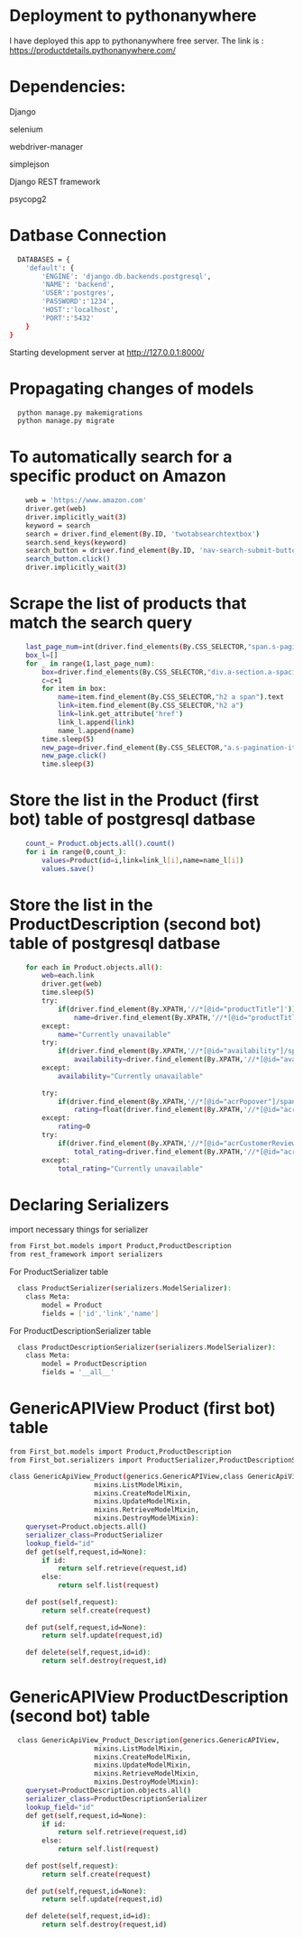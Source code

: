 
# Deployment to pythonanywhere
I have deployed this app to pythonanywhere free server. The link is : https://productdetails.pythonanywhere.com/
# Dependencies:

Django 

selenium

webdriver-manager

simplejson

Django REST framework

psycopg2

# Datbase Connection


```bash
  DATABASES = {
    'default': {
        'ENGINE': 'django.db.backends.postgresql',
        'NAME': 'backend',
        'USER':'postgres',
        'PASSWORD':'1234',
        'HOST':'localhost',
        'PORT':'5432'
    }
}
```
Starting development server at http://127.0.0.1:8000/


# Propagating changes of models

```bash
  python manage.py makemigrations
  python manage.py migrate 
```

# To automatically search for a specific product on Amazon

```bash
    web = 'https://www.amazon.com'
    driver.get(web)
    driver.implicitly_wait(3)
    keyword = search
    search = driver.find_element(By.ID, 'twotabsearchtextbox')
    search.send_keys(keyword)
    search_button = driver.find_element(By.ID, 'nav-search-submit-button')
    search_button.click()
    driver.implicitly_wait(3)
```

# Scrape the list of products that match the search query

```bash
    last_page_num=int(driver.find_elements(By.CSS_SELECTOR,"span.s-pagination-item.s-pagination-disabled")[1].text)
    box_l=[]
    for _ in range(1,last_page_num):
        box=driver.find_elements(By.CSS_SELECTOR,"div.a-section.a-spacing-none.puis-padding-right-small.s-title-instructions-style")
        c=c+1
        for item in box:
            name=item.find_element(By.CSS_SELECTOR,"h2 a span").text
            link=item.find_element(By.CSS_SELECTOR,"h2 a")
            link=link.get_attribute('href')
            link_l.append(link)
            name_l.append(name)
        time.sleep(5)
        new_page=driver.find_element(By.CSS_SELECTOR,"a.s-pagination-item.s-pagination-next.s-pagination-button.s-pagination-separator")
        new_page.click()
        time.sleep(3)
```

# Store the list in the Product (first bot) table of  postgresql datbase

```bash
    count_= Product.objects.all().count()
    for i in range(0,count_):
        values=Product(id=i,link=link_l[i],name=name_l[i])
        values.save()
```

# Store the list in the ProductDescription (second bot) table of postgresql datbase

```bash
    for each in Product.objects.all():
        web=each.link
        driver.get(web)
        time.sleep(5)
        try:
            if(driver.find_element(By.XPATH,'//*[@id="productTitle"]')):
                name=driver.find_element(By.XPATH,'//*[@id="productTitle"]').text
        except:
            name="Currently unavailable"
        try:
            if(driver.find_element(By.XPATH,'//*[@id="availability"]/span')):
                availability=driver.find_element(By.XPATH,'//*[@id="availability"]/span').text
        except:
            availability="Currently unavailable"
        
        try:
            if(driver.find_element(By.XPATH,'//*[@id="acrPopover"]/span[1]/a/span')):
                rating=float(driver.find_element(By.XPATH,'//*[@id="acrPopover"]/span[1]/a/span').text)
        except:
            rating=0
        try:
            if(driver.find_element(By.XPATH,'//*[@id="acrCustomerReviewText"]')):
                total_rating=driver.find_element(By.XPATH,'//*[@id="acrCustomerReviewText"]').text
        except:
            total_rating="Currently unavailable"
```



# Declaring Serializers
import necessary things for serializer
```bash
from First_bot.models import Product,ProductDescription
from rest_framework import serializers
```
For ProductSerializer table
```bash
  class ProductSerializer(serializers.ModelSerializer):
    class Meta:
        model = Product
        fields = ['id','link','name']
```
For ProductDescriptionSerializer table
```bash
  class ProductDescriptionSerializer(serializers.ModelSerializer):
    class Meta:
        model = ProductDescription
        fields = '__all__'
```

# GenericAPIView Product (first bot) table
```bash
from First_bot.models import Product,ProductDescription
from First_bot.serializers import ProductSerializer,ProductDescriptionSerializer

class GenericApiView_Product(generics.GenericAPIView,class GenericApiView_Product(generics.GenericAPIView, 
                     mixins.ListModelMixin,
                     mixins.CreateModelMixin,
                     mixins.UpdateModelMixin,
                     mixins.RetrieveModelMixin,
                     mixins.DestroyModelMixin):
    queryset=Product.objects.all()
    serializer_class=ProductSerializer
    lookup_field="id"
    def get(self,request,id=None):
        if id:
            return self.retrieve(request,id)
        else:
            return self.list(request)
        
    def post(self,request):
        return self.create(request)
    
    def put(self,request,id=None):
        return self.update(request,id)
    
    def delete(self,request,id=id):
        return self.destroy(request,id)
```

# GenericAPIView ProductDescription (second bot) table
```bash
  class GenericApiView_Product_Description(generics.GenericAPIView, 
                     mixins.ListModelMixin,
                     mixins.CreateModelMixin,
                     mixins.UpdateModelMixin,
                     mixins.RetrieveModelMixin,
                     mixins.DestroyModelMixin):
    queryset=ProductDescription.objects.all()
    serializer_class=ProductDescriptionSerializer
    lookup_field="id"
    def get(self,request,id=None):
        if id:
            return self.retrieve(request,id)
        else:
            return self.list(request)
        
    def post(self,request):
        return self.create(request)
    
    def put(self,request,id=None):
        return self.update(request,id)
    
    def delete(self,request,id=id):
        return self.destroy(request,id)
```
